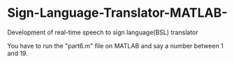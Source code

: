 # Sign-Language-Translator-MATLAB-
Development of real-time speech to sign language(BSL) translator

You have to run the "part6.m" file on MATLAB and say a number between 1 and 19.
